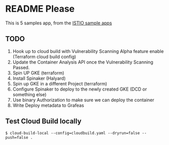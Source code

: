 # README Please

This is 5 samples app, from the [ISTIO sample apps](https://istio.io/docs/guides/bookinfo/)

## TODO

1. Hook up to cloud build with Vulnerability Scanning Alpha feature enable (Terraform cloud build config)
1. Update the Container Analysis API once the Vulnerability Scanning Passed.
1. Spin UP GKE (terraform)
1. Install Spinaker (Halyard)
1. Spin up GKE in a different Project (terraform)
1. Configure Spinaker to deploy to the newly created GKE (DCD or something else)
1. Use binary Authorization to make sure we can deploy the container
1. Write Deploy metadata to Grafeas

## Test Cloud Build locally

```
$ cloud-build-local --config=cloudbuild.yaml --dryrun=false --push=false .
```
